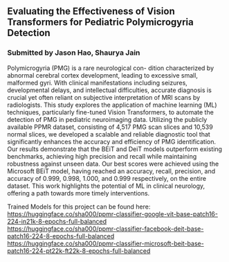 ## Evaluating the Effectiveness of Vision Transformers for Pediatric Polymicrogyria Detection

### Submitted by Jason Hao, Shaurya Jain

Polymicrogyria (PMG) is a rare neurological con-
dition characterized by abnormal cerebral cortex development,
leading to excessive small, malformed gyri. With clinical manifestations including seizures, developmental delays, and intellectual
difficulties, accurate diagnosis is crucial yet often reliant on
subjective interpretation of MRI scans by radiologists. This study
explores the application of machine learning (ML) techniques,
particularly fine-tuned Vision Transformers, to automate the
detection of PMG in pediatric neuroimaging data. Utilizing the
publicly available PPMR dataset, consisting of 4,517 PMG scan
slices and 10,539 normal slices, we developed a scalable and
reliable diagnostic tool that significantly enhances the accuracy
and efficiency of PMG identification. Our results demonstrate
that the BEiT and DeiT models outperform existing benchmarks,
achieving high precision and recall while maintaining robustness
against unseen data. Our best scores were achieved using the Microsoft BEiT model, having reached an accuracy, recall, precision,
and accuracy of 0.999, 0.998, 1.000, and 0.999 respectively, on the
entire dataset. This work highlights the potential of ML in clinical
neurology, offering a path towards more timely interventions.

Trained Models for this project can be found here:<br />
https://huggingface.co/sha000/ppmr-classifier-google-vit-base-patch16-224-in21k-8-epochs-full-balanced<br />
https://huggingface.co/sha000/ppmr-classifier-facebook-deit-base-patch16-224-8-epochs-full-balanced<br />
https://huggingface.co/sha000/ppmr-classifier-microsoft-beit-base-patch16-224-pt22k-ft22k-8-epochs-full-balanced
